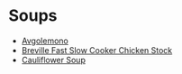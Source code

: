 # Soups

* [Avgolemono](avgolemono.md)
* [Breville Fast Slow Cooker Chicken Stock](chicken_stock.md)
* [Cauliflower Soup](cauliflower.md)
